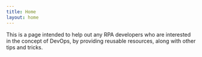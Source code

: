 ```yaml
---
title: Home
layout: home
---
```


This is a page intended to help out any RPA developers who are interested in the concept of DevOps, by providing reusable resources, along with other tips and tricks.